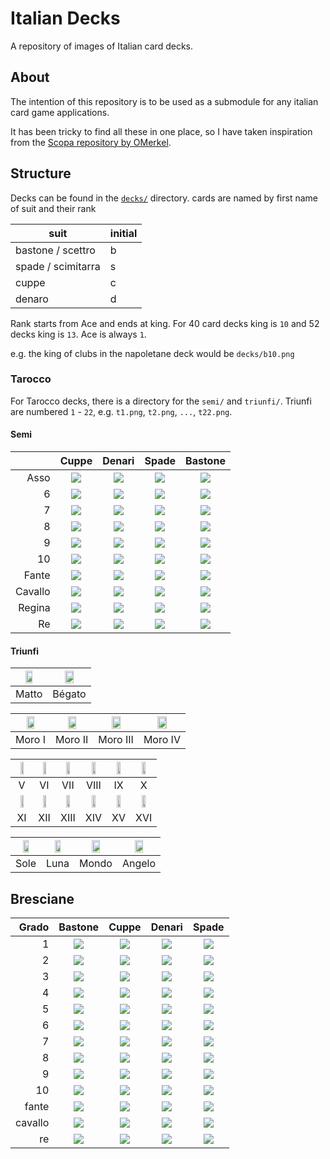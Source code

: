 # Italian Decks

A repository of images of Italian card decks.

## About

The intention of this repository is to be used as a submodule for any italian card game applications.

It has been tricky to find all these in one place, so I have taken inspiration from the [Scopa repository by OMerkel](https://github.com/OMerkel/Scopa/tree/master).

## Structure

Decks can be found in the [`decks/`](./decks/) directory. cards are named by first name of suit and their rank

| suit               | initial |
| ------------------ | ------- |
| bastone / scettro  | b       |
| spade / scimitarra | s       |
| cuppe              | c       |
| denaro             | d       |


Rank starts from Ace and ends at king. For 40 card decks king is `10` and 52 decks king is `13`. Ace is always `1`.

e.g. the king of clubs in the napoletane deck would be `decks/b10.png`

### Tarocco

For Tarocco decks, there is a directory for the `semi/` and `triunfi/`. Triunfi are numbered `1` - `22`, e.g. `t1.png`, `t2.png`, `...`, `t22.png`.

#### Semi

|         |                   Cuppe                    |                   Denari                   |                   Spade                    |                  Bastone                   |
| ------: | :----------------------------------------: | :----------------------------------------: | :----------------------------------------: | :----------------------------------------: |
|    Asso | ![ ](decks/tarocco-bolognese/semi/c1.png)  | ![ ](decks/tarocco-bolognese/semi/d1.png)  | ![ ](decks/tarocco-bolognese/semi/s1.png)  | ![ ](decks/tarocco-bolognese/semi/b1.png)  |
|       6 | ![ ](decks/tarocco-bolognese/semi/c2.png)  | ![ ](decks/tarocco-bolognese/semi/d2.png)  | ![ ](decks/tarocco-bolognese/semi/s2.png)  | ![ ](decks/tarocco-bolognese/semi/b2.png)  |
|       7 | ![ ](decks/tarocco-bolognese/semi/c3.png)  | ![ ](decks/tarocco-bolognese/semi/d3.png)  | ![ ](decks/tarocco-bolognese/semi/s3.png)  | ![ ](decks/tarocco-bolognese/semi/b3.png)  |
|       8 | ![ ](decks/tarocco-bolognese/semi/c4.png)  | ![ ](decks/tarocco-bolognese/semi/d4.png)  | ![ ](decks/tarocco-bolognese/semi/s4.png)  | ![ ](decks/tarocco-bolognese/semi/b4.png)  |
|       9 | ![ ](decks/tarocco-bolognese/semi/c5.png)  | ![ ](decks/tarocco-bolognese/semi/d5.png)  | ![ ](decks/tarocco-bolognese/semi/s5.png)  | ![ ](decks/tarocco-bolognese/semi/b5.png)  |
|      10 | ![ ](decks/tarocco-bolognese/semi/c6.png)  | ![ ](decks/tarocco-bolognese/semi/d6.png)  | ![ ](decks/tarocco-bolognese/semi/s6.png)  | ![ ](decks/tarocco-bolognese/semi/b6.png)  |
|   Fante | ![ ](decks/tarocco-bolognese/semi/c7.png)  | ![ ](decks/tarocco-bolognese/semi/d7.png)  | ![ ](decks/tarocco-bolognese/semi/s7.png)  | ![ ](decks/tarocco-bolognese/semi/b7.png)  |
| Cavallo | ![ ](decks/tarocco-bolognese/semi/c8.png)  | ![ ](decks/tarocco-bolognese/semi/d8.png)  | ![ ](decks/tarocco-bolognese/semi/s8.png)  | ![ ](decks/tarocco-bolognese/semi/b8.png)  |
|  Regina | ![ ](decks/tarocco-bolognese/semi/c9.png)  | ![ ](decks/tarocco-bolognese/semi/d9.png)  | ![ ](decks/tarocco-bolognese/semi/s9.png)  | ![ ](decks/tarocco-bolognese/semi/b9.png)  |
|      Re | ![ ](decks/tarocco-bolognese/semi/c10.png) | ![ ](decks/tarocco-bolognese/semi/d10.png) | ![ ](decks/tarocco-bolognese/semi/s10.png) | ![ ](decks/tarocco-bolognese/semi/b10.png) |


#### Triunfi


| <img src="decks/tarocco-bolognese/triunfi/t1.png" width="50%"> | <img src="decks/tarocco-bolognese/triunfi/t2.png" width="50%"> |
| :------------------------------------------------------------: | :------------------------------------------------------------: |
|                             Matto                              |                             Bégato                             |

| <img src="decks/tarocco-bolognese/triunfi/t3.png" width="50%"> | <img src="decks/tarocco-bolognese/triunfi/t4.png" width="50%"> | <img src="decks/tarocco-bolognese/triunfi/t5.png" width="50%"> | <img src="decks/tarocco-bolognese/triunfi/t6.png" width="50%"> |
| :------------------------------------------------------------: | :------------------------------------------------------------: | :------------------------------------------------------------: | :------------------------------------------------------------: |
|                             Moro I                             |                            Moro II                             |                            Moro III                            |                            Moro IV                             |

| <img src="decks/tarocco-bolognese/triunfi/t7.png" width="50%">  | <img src="decks/tarocco-bolognese/triunfi/t8.png" width="50%">  | <img src="decks/tarocco-bolognese/triunfi/t9.png" width="50%">  | <img src="decks/tarocco-bolognese/triunfi/t10.png" width="50%"> | <img src="decks/tarocco-bolognese/triunfi/t11.png" width="50%"> | <img src="decks/tarocco-bolognese/triunfi/t12.png" width="50%"> |
| :-------------------------------------------------------------: | :-------------------------------------------------------------: | :-------------------------------------------------------------: | :-------------------------------------------------------------: | :-------------------------------------------------------------: | :-------------------------------------------------------------: |
|                                V                                |                               VI                                |                               VII                               |                              VIII                               |                               IX                                |                                X                                |
| <img src="decks/tarocco-bolognese/triunfi/t13.png" width="50%"> | <img src="decks/tarocco-bolognese/triunfi/t14.png" width="50%"> | <img src="decks/tarocco-bolognese/triunfi/t15.png" width="50%"> | <img src="decks/tarocco-bolognese/triunfi/t16.png" width="50%"> | <img src="decks/tarocco-bolognese/triunfi/t17.png" width="50%"> | <img src="decks/tarocco-bolognese/triunfi/t18.png" width="50%"> |
|                               XI                                |                               XII                               |                              XIII                               |                               XIV                               |                               XV                                |                               XVI                               |

| <img src="decks/tarocco-bolognese/triunfi/t19.png" width="50%"> | <img src="decks/tarocco-bolognese/triunfi/t20.png" width="50%"> | <img src="decks/tarocco-bolognese/triunfi/t21.png" width="50%"> | <img src="decks/tarocco-bolognese/triunfi/t22.png" width="50%"> |
| :-------------------------------------------------------------: | :-------------------------------------------------------------: | :-------------------------------------------------------------: | :-------------------------------------------------------------: |
|                              Sole                               |                              Luna                               |                              Mondo                              |                             Angelo                              |


## Bresciane



|   Grado |         Bastone         |          Cuppe          |         Denari          |          Spade          |
| ------: | :---------------------: | :---------------------: | :---------------------: | :---------------------: |
|       1 | ![ ](decks/bresciane/b1.png)  | ![ ](decks/bresciane/c1.png)  | ![ ](decks/bresciane/d1.png)  | ![ ](decks/bresciane/s1.png)  |
|       2 | ![ ](decks/bresciane/b2.png)  | ![ ](decks/bresciane/c2.png)  | ![ ](decks/bresciane/d2.png)  | ![ ](decks/bresciane/s2.png)  |
|       3 | ![ ](decks/bresciane/b3.png)  | ![ ](decks/bresciane/c3.png)  | ![ ](decks/bresciane/d3.png)  | ![ ](decks/bresciane/s3.png)  |
|       4 | ![ ](decks/bresciane/b4.png)  | ![ ](decks/bresciane/c4.png)  | ![ ](decks/bresciane/d4.png)  | ![ ](decks/bresciane/s4.png)  |
|       5 | ![ ](decks/bresciane/b5.png)  | ![ ](decks/bresciane/c5.png)  | ![ ](decks/bresciane/d5.png)  | ![ ](decks/bresciane/s5.png)  |
|       6 | ![ ](decks/bresciane/b6.png)  | ![ ](decks/bresciane/c6.png)  | ![ ](decks/bresciane/d6.png)  | ![ ](decks/bresciane/s6.png)  |
|       7 | ![ ](decks/bresciane/b7.png)  | ![ ](decks/bresciane/c7.png)  | ![ ](decks/bresciane/d7.png)  | ![ ](decks/bresciane/s7.png)  |
|       8 | ![ ](decks/bresciane/b8.png)  | ![ ](decks/bresciane/c8.png)  | ![ ](decks/bresciane/d8.png)  | ![ ](decks/bresciane/s8.png)  |
|       9 | ![ ](decks/bresciane/b9.png)  | ![ ](decks/bresciane/c9.png)  | ![ ](decks/bresciane/d9.png)  | ![ ](decks/bresciane/s9.png)  |
|      10 | ![ ](decks/bresciane/b10.png) | ![ ](decks/bresciane/c10.png) | ![ ](decks/bresciane/d10.png) | ![ ](decks/bresciane/s10.png) |
|   fante | ![ ](decks/bresciane/b11.png) | ![ ](decks/bresciane/c11.png) | ![ ](decks/bresciane/d11.png) | ![ ](decks/bresciane/s11.png) |
| cavallo | ![ ](decks/bresciane/b12.png) | ![ ](decks/bresciane/c12.png) | ![ ](decks/bresciane/d12.png) | ![ ](decks/bresciane/s12.png) |
|      re | ![ ](decks/bresciane/b13.png) | ![ ](decks/bresciane/c13.png) | ![ ](decks/bresciane/d13.png) | ![ ](decks/bresciane/s13.png) |